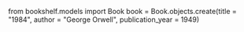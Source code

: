 from bookshelf.models import Book
book = Book.objects.create(title = "1984", author = "George Orwell",     publication_year = 1949)